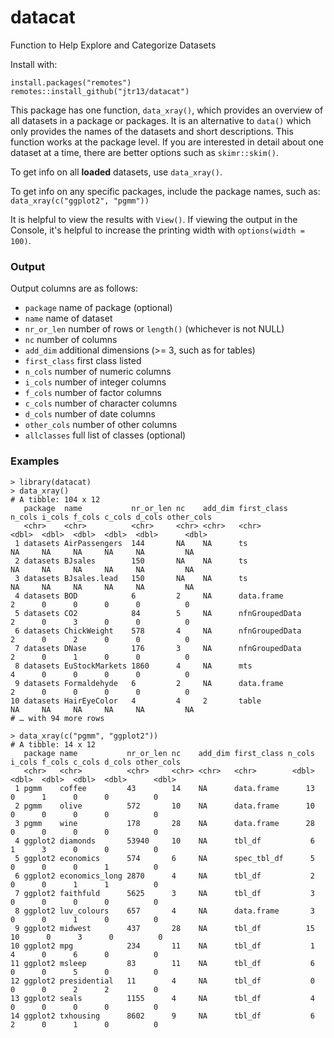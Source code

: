 # datacat
Function to Help Explore and Categorize Datasets

Install with:
```
install.packages("remotes")
remotes::install_github("jtr13/datacat")
```

This package has one function, `data_xray()`, which provides an overview of all datasets in a package or packages. It is an alternative to `data()` which only provides the names of the datasets and short descriptions. This function works at the package level. If you are interested in detail about one dataset at a time, there are better options such as `skimr::skim()`. 

To get info on all **loaded** datasets, use `data_xray()`.

To get info on any specific packages, include the package names, such as:
`data_xray(c("ggplot2", "pgmm"))`

It is helpful to view the results with `View()`. If viewing the output in the Console, it's helpful to increase the printing width with `options(width = 100)`.

### Output

Output columns are as follows:

* `package` name of package (optional)
* `name` name of dataset
* `nr_or_len` number of rows or `length()` (whichever is not NULL)
* `nc` number of columns
* `add_dim` additional dimensions (>= 3, such as for tables)
* `first_class` first class listed
* `n_cols` number of numeric columns
* `i_cols` number of integer columns
* `f_cols` number of factor columns
* `c_cols` number of character columns
* `d_cols` number of date columns
* `other_cols` number of other columns
* `allclasses` full list of classes (optional)

### Examples

```
> library(datacat)
> data_xray()
# A tibble: 104 x 12
   package  name           nr_or_len nc    add_dim first_class    n_cols i_cols f_cols c_cols d_cols other_cols
   <chr>    <chr>          <chr>     <chr> <chr>   <chr>           <dbl>  <dbl>  <dbl>  <dbl>  <dbl>      <dbl>
 1 datasets AirPassengers  144       NA    NA      ts                 NA     NA     NA     NA     NA         NA
 2 datasets BJsales        150       NA    NA      ts                 NA     NA     NA     NA     NA         NA
 3 datasets BJsales.lead   150       NA    NA      ts                 NA     NA     NA     NA     NA         NA
 4 datasets BOD            6         2     NA      data.frame          2      0      0      0      0          0
 5 datasets CO2            84        5     NA      nfnGroupedData      2      0      3      0      0          0
 6 datasets ChickWeight    578       4     NA      nfnGroupedData      2      0      2      0      0          0
 7 datasets DNase          176       3     NA      nfnGroupedData      2      0      1      0      0          0
 8 datasets EuStockMarkets 1860      4     NA      mts                 4      0      0      0      0          0
 9 datasets Formaldehyde   6         2     NA      data.frame          2      0      0      0      0          0
10 datasets HairEyeColor   4         4     2       table              NA     NA     NA     NA     NA         NA
# … with 94 more rows
```


```
> data_xray(c("pgmm", "ggplot2"))
# A tibble: 14 x 12
   package name           nr_or_len nc    add_dim first_class n_cols i_cols f_cols c_cols d_cols other_cols
   <chr>   <chr>          <chr>     <chr> <chr>   <chr>        <dbl>  <dbl>  <dbl>  <dbl>  <dbl>      <dbl>
 1 pgmm    coffee         43        14    NA      data.frame      13      0      1      0      0          0
 2 pgmm    olive          572       10    NA      data.frame      10      0      0      0      0          0
 3 pgmm    wine           178       28    NA      data.frame      28      0      0      0      0          0
 4 ggplot2 diamonds       53940     10    NA      tbl_df           6      1      3      0      0          0
 5 ggplot2 economics      574       6     NA      spec_tbl_df      5      0      0      0      1          0
 6 ggplot2 economics_long 2870      4     NA      tbl_df           2      0      0      1      1          0
 7 ggplot2 faithfuld      5625      3     NA      tbl_df           3      0      0      0      0          0
 8 ggplot2 luv_colours    657       4     NA      data.frame       3      0      0      1      0          0
 9 ggplot2 midwest        437       28    NA      tbl_df          15     10      0      3      0          0
10 ggplot2 mpg            234       11    NA      tbl_df           1      4      0      6      0          0
11 ggplot2 msleep         83        11    NA      tbl_df           6      0      0      5      0          0
12 ggplot2 presidential   11        4     NA      tbl_df           0      0      0      2      2          0
13 ggplot2 seals          1155      4     NA      tbl_df           4      0      0      0      0          0
14 ggplot2 txhousing      8602      9     NA      tbl_df           6      2      0      1      0          0
```


